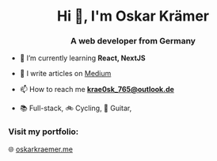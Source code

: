 <h1 align="center">Hi 👋, I'm Oskar Krämer</h1>
<h3 align="center">A web developer from Germany</h3>


- 🌱 I’m currently learning **React, NextJS**

- 📝 I write articles on [Medium](https://medium.com/@oskarkraemer)

- 📫 How to reach me **krae0sk_765@outlook.de**

- 📚 Full-stack, 🚲 Cycling, 🎸 Guitar, 

<h3 align="left">Visit my portfolio:</h3>
<p align="left">
  🌐
    <a href="oskarkraemer.me" target="_blank">oskarkraemer.me</a>
</p>

